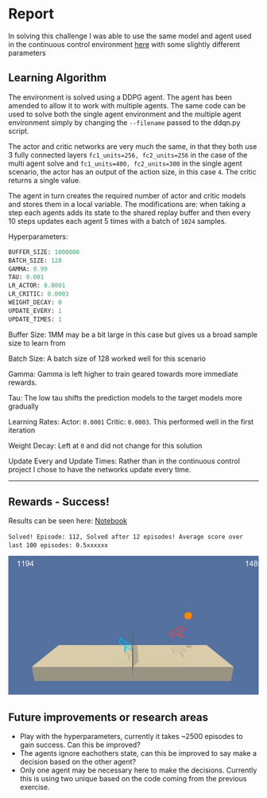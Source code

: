 # Report

In solving this challenge I was able to use the same model and agent used in the continuous control environment [here](https://github.com/kelstopper/drl_continuous_control) with some slightly different parameters

## Learning Algorithm

The environment is solved using a DDPG agent. The agent has been amended to allow it to work with multiple agents. The same code can be used to solve both the single agent environment and the multiple agent environment simply by changing the `--filename` passed to the ddqn.py script.

The actor and critic networks are very much the same, in that they both use 3 fully connected layers `fc1_units=256, fc2_units=256` in the case of the multi agent solve and `fc1_units=400, fc2_units=300` in the single agent scenario, the actor  has an output of the action size, in this case `4`. The critic returns a single value.

The agent in turn creates the required number of actor and critic models and stores them in a local variable. The modifications are: when taking a step each agents adds its state to the shared replay buffer and then every 10 steps updates each agent 5 times with a batch of `1024` samples.

Hyperparameters:

```python
BUFFER_SIZE: 1000000
BATCH_SIZE: 128
GAMMA: 0.99
TAU: 0.001
LR_ACTOR: 0.0001
LR_CRITIC: 0.0003
WEIGHT_DECAY: 0
UPDATE_EVERY: 1
UPDATE_TIMES: 1
```

Buffer Size:
1MM may be a bit large in this case but gives us a broad sample size to learn from

Batch Size:
A batch size of 128 worked well for this scenario

Gamma:
Gamma is left higher to train geared towards more immediate rewards.

Tau:
The low tau shifts the prediction models to the target models more gradually

Learning Rates:
Actor: `0.0001` Critic: `0.0003`. This performed well in the first iteration

Weight Decay:
Left at `0` and did not change for this solution

Update Every and Update Times: Rather than in the continuous control project I chose to have the networks update every time.

---

## Rewards - Success!

Results can be seen here: [Notebook](Tennis.ipynb)

`Solved! Episode: 112, Solved after 12 episodes! Average score over last 100 episodes: 0.5xxxxxx`

![Running example](images/tennis.gif "Report")


## Future improvements or research areas

* Play with the hyperparameters, currently it takes ~2500 episodes to gain success. Can this be improved?
* The agents ignore eachothers state, can this be improved to say make a decision based on the other agent?
* Only one agent may be necessary here to make the decisions. Currently this is using two unique based on the code coming from the previous exercise.